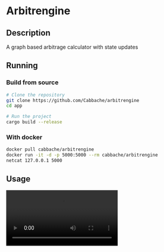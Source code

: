 # Arbitrengine

## Description
A graph based arbitrage calculator with state updates

## Running

### Build from source

```bash
# Clone the repository
git clone https://github.com/Cabbache/arbitrengine
cd app

# Run the project
cargo build --release
```

### With docker

```bash
docker pull cabbache/arbitrengine
docker run -it -d -p 5000:5000 --rm cabbache/arbitrengine
netcat 127.0.0.1 5000
```

## Usage
![Example](https://cabbache.github.io/arbitrengine_vid.mp4)
